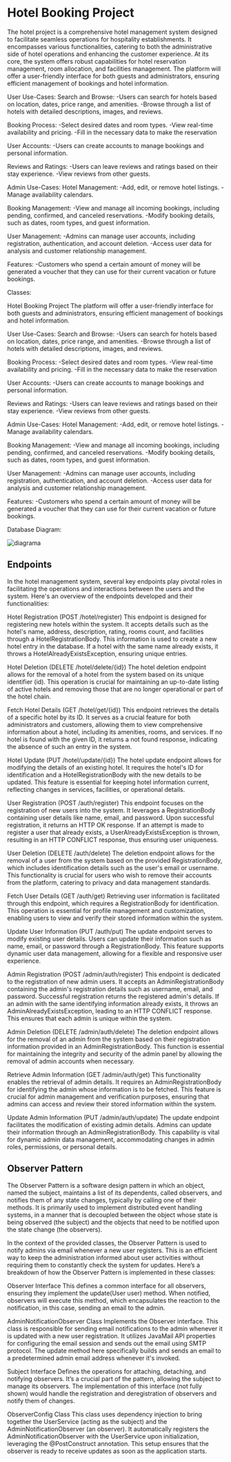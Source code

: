 # Hotel Booking Project


The hotel project is a comprehensive hotel management system designed to facilitate seamless operations for hospitality establishments. It encompasses various functionalities, catering to both the administrative side of hotel operations and enhancing the customer experience. At its core, the system offers robust capabilities for hotel reservation management, room allocation, and facilities management.
The platform will offer a user-friendly interface for both guests and administrators, ensuring efficient management of bookings and hotel information.

User Use-Cases:
Search and Browse:
-Users can search for hotels based on location, dates, price range, and amenities.
-Browse through a list of hotels with detailed descriptions, images, and reviews.

Booking Process:
-Select desired dates and room types.
-View real-time availability and pricing.
-Fill in the necessary data to make the reservation

User Accounts:
-Users can create accounts to manage bookings and personal information.

Reviews and Ratings:
-Users can leave reviews and ratings based on their stay experience.
-View reviews from other guests.

Admin Use-Cases:
Hotel Management:
-Add, edit, or remove hotel listings.
-Manage availability calendars.

Booking Management:
-View and manage all incoming bookings, including pending, confirmed, and canceled reservations.
-Modify booking details, such as dates, room types, and guest information.

User Management:
-Admins can manage user accounts, including registration, authentication, and account deletion.
-Access user data for analysis and customer relationship management.

Features:
-Customers who spend a certain amount of money will be generated a voucher that they can use for their current vacation or future bookings.

Classes:

Hotel Booking Project
The platform will offer a user-friendly interface for both guests and administrators, ensuring efficient management of bookings and hotel information.

User Use-Cases:
Search and Browse:
-Users can search for hotels based on location, dates, price range, and amenities.
-Browse through a list of hotels with detailed descriptions, images, and reviews.

Booking Process:
-Select desired dates and room types.
-View real-time availability and pricing.
-Fill in the necessary data to make the reservation

User Accounts:
-Users can create accounts to manage bookings and personal information.

Reviews and Ratings:
-Users can leave reviews and ratings based on their stay experience.
-View reviews from other guests.

Admin Use-Cases:
Hotel Management:
-Add, edit, or remove hotel listings.
-Manage availability calendars.

Booking Management:
-View and manage all incoming bookings, including pending, confirmed, and canceled reservations.
-Modify booking details, such as dates, room types, and guest information.

User Management:
-Admins can manage user accounts, including registration, authentication, and account deletion.
-Access user data for analysis and customer relationship management.

Features:
-Customers who spend a certain amount of money will be generated a voucher that they can use for their current vacation or future bookings.

Database Diagram:

![diagrama](https://github.com/dincadenisa/hotel_booking/assets/126794370/5fd4bc4c-b46b-48af-96bf-decb783a9512)


## Endpoints

In the hotel management system, several key endpoints play pivotal roles in facilitating the operations and interactions between the users and the system. Here's an overview of the endpoints developed and their functionalities:

Hotel Registration (POST /hotel/register)
This endpoint is designed for registering new hotels within the system. It accepts details such as the hotel's name, address, description, rating, rooms count, and facilities through a HotelRegistrationBody. This information is used to create a new hotel entry in the database. If a hotel with the same name already exists, it throws a HotelAlreadyExistsException, ensuring unique entries.

Hotel Deletion (DELETE /hotel/delete/{id})
The hotel deletion endpoint allows for the removal of a hotel from the system based on its unique identifier (id). This operation is crucial for maintaining an up-to-date listing of active hotels and removing those that are no longer operational or part of the hotel chain.

Fetch Hotel Details (GET /hotel/get/{id})
This endpoint retrieves the details of a specific hotel by its ID. It serves as a crucial feature for both administrators and customers, allowing them to view comprehensive information about a hotel, including its amenities, rooms, and services. If no hotel is found with the given ID, it returns a not found response, indicating the absence of such an entry in the system.

Hotel Update (PUT /hotel/update/{id})
The hotel update endpoint allows for modifying the details of an existing hotel. It requires the hotel's ID for identification and a HotelRegistrationBody with the new details to be updated. This feature is essential for keeping hotel information current, reflecting changes in services, facilities, or operational details.


User Registration (POST /auth/register)
This endpoint focuses on the registration of new users into the system. It leverages a RegistrationBody containing user details like name, email, and password. Upon successful registration, it returns an HTTP OK response. If an attempt is made to register a user that already exists, a UserAlreadyExistsException is thrown, resulting in an HTTP CONFLICT response, thus ensuring user uniqueness.

User Deletion (DELETE /auth/delete)
The deletion endpoint allows for the removal of a user from the system based on the provided RegistrationBody, which includes identification details such as the user's email or username. This functionality is crucial for users who wish to remove their accounts from the platform, catering to privacy and data management standards.

Fetch User Details (GET /auth/get)
Retrieving user information is facilitated through this endpoint, which requires a RegistrationBody for identification. This operation is essential for profile management and customization, enabling users to view and verify their stored information within the system.

Update User Information (PUT /auth/put)
The update endpoint serves to modify existing user details. Users can update their information such as name, email, or password through a RegistrationBody. This feature supports dynamic user data management, allowing for a flexible and responsive user experience.


Admin Registration (POST /admin/auth/register)
This endpoint is dedicated to the registration of new admin users. It accepts an AdminRegistrationBody containing the admin's registration details such as username, email, and password. Successful registration returns the registered admin's details. If an admin with the same identifying information already exists, it throws an AdminAlreadyExistsException, leading to an HTTP CONFLICT response. This ensures that each admin is unique within the system.

Admin Deletion (DELETE /admin/auth/delete)
The deletion endpoint allows for the removal of an admin from the system based on their registration information provided in an AdminRegistrationBody. This function is essential for maintaining the integrity and security of the admin panel by allowing the removal of admin accounts when necessary.

Retrieve Admin Information (GET /admin/auth/get)
This functionality enables the retrieval of admin details. It requires an AdminRegistrationBody for identifying the admin whose information is to be fetched. This feature is crucial for admin management and verification purposes, ensuring that admins can access and review their stored information within the system.

Update Admin Information (PUT /admin/auth/update)
The update endpoint facilitates the modification of existing admin details. Admins can update their information through an AdminRegistrationBody. This capability is vital for dynamic admin data management, accommodating changes in admin roles, permissions, or personal details.

## Observer Pattern

The Observer Pattern is a software design pattern in which an object, named the subject, maintains a list of its dependents, called observers, and notifies them of any state changes, typically by calling one of their methods. It is primarily used to implement distributed event handling systems, in a manner that is decoupled between the object whose state is being observed (the subject) and the objects that need to be notified upon the state change (the observers).

In the context of the provided classes, the Observer Pattern is used to notify admins via email whenever a new user registers. This is an efficient way to keep the administration informed about user activities without requiring them to constantly check the system for updates. Here’s a breakdown of how the Observer Pattern is implemented in these classes:

Observer Interface
This defines a common interface for all observers, ensuring they implement the update(User user) method. When notified, observers will execute this method, which encapsulates the reaction to the notification, in this case, sending an email to the admin.

AdminNotificationObserver Class
Implements the Observer interface. This class is responsible for sending email notifications to the admin whenever it is updated with a new user registration. It utilizes JavaMail API properties for configuring the email session and sends out the email using SMTP protocol. The update method here specifically builds and sends an email to a predetermined admin email address whenever it's invoked.

Subject Interface
Defines the operations for attaching, detaching, and notifying observers. It’s a crucial part of the pattern, allowing the subject to manage its observers. The implementation of this interface (not fully shown) would handle the registration and deregistration of observers and notify them of changes.

ObserverConfig Class
This class uses dependency injection to bring together the UserService (acting as the subject) and the AdminNotificationObserver (an observer). It automatically registers the AdminNotificationObserver with the UserService upon initialization, leveraging the @PostConstruct annotation. This setup ensures that the observer is ready to receive updates as soon as the application starts.
